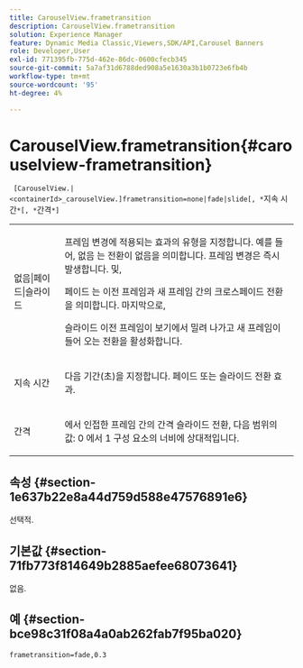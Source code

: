 ```yaml
---
title: CarouselView.frametransition
description: CarouselView.frametransition
solution: Experience Manager
feature: Dynamic Media Classic,Viewers,SDK/API,Carousel Banners
role: Developer,User
exl-id: 771395fb-775d-462e-86dc-0600cfecb345
source-git-commit: 5a7af31d6788ded908a5e1630a3b1b0723e6fb4b
workflow-type: tm+mt
source-wordcount: '95'
ht-degree: 4%

---
```


# CarouselView.frametransition{#carouselview-frametransition}

` [CarouselView.|<containerId>_carouselView.]frametransition=none|fade|slide[, *`지속 시간`*[, *`간격`*]`

<table id="table_D5992FCFF26046079089652B211BB6C5"> 
 <tbody> 
  <tr> 
   <td colname="col1"> <p> <span class="codeph"> 없음|페이드|슬라이드 </span> </p> </td> 
   <td colname="col2"> <p>프레임 변경에 적용되는 효과의 유형을 지정합니다. 예를 들어, <span class="codeph"> 없음 </span> 는 전환이 없음을 의미합니다. 프레임 변경은 즉시 발생합니다. 및, </p> <p> <span class="codeph"> 페이드 </span> 는 이전 프레임과 새 프레임 간의 크로스페이드 전환을 의미합니다. 마지막으로, </p> <p> <span class="codeph"> 슬라이드 </span> 이전 프레임이 보기에서 밀려 나가고 새 프레임이 들어 오는 전환을 활성화합니다. </p> </td> 
  </tr> 
  <tr> 
   <td colname="col1"> <p> <span class="codeph"> <span class="varname"> 지속 시간 </span> </span> </p> </td> 
   <td colname="col2"> <p>다음 기간(초)을 지정합니다. <span class="codeph"> 페이드 </span> 또는 <span class="codeph"> 슬라이드 </span> 전환 효과. </p> </td> 
  </tr> 
  <tr> 
   <td colname="col1"> <p> <span class="codeph"> <span class="varname"> 간격 </span> </span> </p> </td> 
   <td colname="col2"> <p>에서 인접한 프레임 간의 간격 <span class="codeph"> 슬라이드 </span> 전환, 다음 범위의 값: <span class="codeph"> 0 </span> 에서 <span class="codeph"> 1 </span> 구성 요소의 너비에 상대적입니다. </p> </td> 
  </tr> 
 </tbody> 
</table>

## 속성 {#section-1e637b22e8a44d759d588e47576891e6}

선택적.

## 기본값 {#section-71fb773f814649b2885aefee68073641}

없음.

## 예 {#section-bce98c31f08a4a0ab262fab7f95ba020}

`frametransition=fade,0.3`
